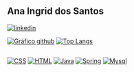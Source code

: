 ## Ana Ingrid dos Santos

[![linkedin](https://img.shields.io/badge/LinkedIn-0077B5?style=for-the-badge&logo=linkedin&logoColor=white&)]()


[![Gráfico github](https://github-readme-stats.vercel.app/api?username=AnaIngrid&theme=transparent)]()
[![Top Langs](https://github-readme-stats.vercel.app/api/top-langs/?username=AnaIngrid&layout=compact&theme=transparent)]()
##
[![CSS](https://img.shields.io/badge/CSS3-1572B6?style=for-the-badge&logo=css3&logoColor=white)]()
[![HTML](https://img.shields.io/badge/HTML5-E34F26?style=for-the-badge&logo=html5&logoColor=white)]()
[![Java](https://img.shields.io/badge/Java-ED8B00?style=for-the-badge&logo=openjdk&logoColor=white)]()
[![Spring](https://img.shields.io/badge/Spring-6DB33F?style=for-the-badge&logo=spring&logoColor=white)]()
[![Mysql](https://img.shields.io/badge/MySQL-005C84?style=for-the-badge&logo=mysql&logoColor=white)]()